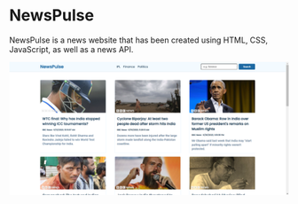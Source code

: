 # NewsPulse
NewsPulse is a news website that has been created using HTML, CSS, JavaScript, as well as a news API.

<img src="./image.png" width="600"/>
